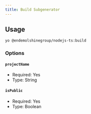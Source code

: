 ```yaml
---
title: Build Subgenerator
---
```


## Usage

```bash
yo @endemolshinegroup/nodejs-ts:build
```

### Options

#### `projectName`

- Required: Yes
- Type: String

#### `isPublic`

- Required: Yes
- Type: Boolean

